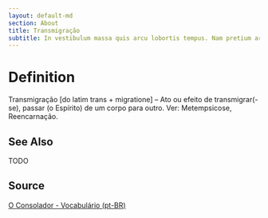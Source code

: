 ```yaml
---
layout: default-md
section: About
title: Transmigração
subtitle: In vestibulum massa quis arcu lobortis tempus. Nam pretium arcu in odio vulputate luctus.
---
```


# Definition
Transmigração [do latim trans + migratione] – Ato ou efeito de transmigrar(-se), passar (o Espírito) de um corpo para outro. Ver: Metempsicose, Reencarnação.
 
## See Also
TODO

## Source
[O Consolador - Vocabulário (pt-BR)](http://www.oconsolador.com.br/linkfixo/vocabulario/principal.html)
